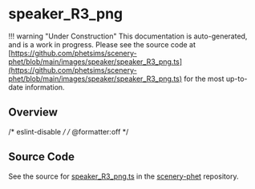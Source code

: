 # speaker_R3_png

!!! warning "Under Construction"
    This documentation is auto-generated, and is a work in progress. Please see the source code at
    [https://github.com/phetsims/scenery-phet/blob/main/images/speaker/speaker_R3_png.ts](https://github.com/phetsims/scenery-phet/blob/main/images/speaker/speaker_R3_png.ts) for the most up-to-date information.

## Overview

/* eslint-disable */
/* @formatter:off */



## Source Code

See the source for [speaker_R3_png.ts](https://github.com/phetsims/scenery-phet/blob/main/images/speaker/speaker_R3_png.ts) in the [scenery-phet](https://github.com/phetsims/scenery-phet) repository.
